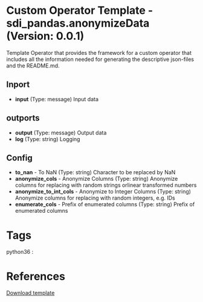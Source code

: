 # Custom Operator Template - sdi_pandas.anonymizeData (Version: 0.0.1)

Template Operator that provides the framework for a custom operator that includes all the information needed for generating the descriptive json-files and the README.md.

## Inport

* **input** (Type: message) Input data

## outports

* **output** (Type: message) Output data
* **log** (Type: string) Logging

## Config

* **to_nan** - To NaN (Type: string) Character to be replaced by NaN
* **anonymize_cols** - Anonymize Columns (Type: string) Anonymize columns for replacing with random strings orlinear transformed numbers
* **anonymize_to_int_cols** - Anonymize to Integer Columns (Type: string) Anonymize columns for replacing with random integers, e.g. IDs
* **enumerate_cols** - Prefix of enumerated columns (Type: string) Prefix of enumerated columns


# Tags
python36 : 

# References
[Download template](https://raw.githubusercontent.com/thhapke/gensolution/master/diutil/customOperatorTemplate.py)


